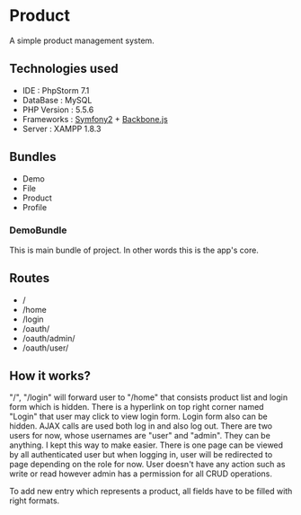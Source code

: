 # Product #

A simple product management system.

## Technologies used ##

* IDE         : PhpStorm 7.1
* DataBase    : MySQL
* PHP Version : 5.5.6
* Frameworks  : [Symfony2](http://symfony.com/) + [Backbone.js](http://backbonejs.org/)
* Server      : XAMPP 1.8.3

## Bundles ##

- Demo
- File
- Product
- Profile

### DemoBundle ###

This is main bundle of project. In other words this is the app's core.

## Routes ##

- /
- /home
- /login
- /oauth/
- /oauth/admin/
- /oauth/user/

## How it works? ##

"/", "/login" will forward user to "/home" that consists product list and login form which is hidden.
There is a hyperlink on top right corner named "Login" that user may click to view login form.
Login form also can be hidden. AJAX calls are used both log in and also log out.
There are two users for now, whose usernames are "user" and "admin". They can be anything. I kept this way to make easier.
There is one page can be viewed by all authenticated user but when logging in, user will be redirected to page depending on the role for now.
User doesn't have any action such as write or read however admin has a permission for all CRUD operations.

To add new entry which represents a product, all fields have to be filled with right formats.